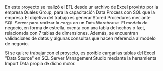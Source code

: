 En este proyecto se realizó el ETL desde un archivo de Excel provisto por la empresa Quales Group, para la capacitación Data Process con SQL que la empresa.
El objetivo del trabajo es generar Stored Procedures mediante SQL Server para realizar la carga en un Data Warehouse. El modelo de negocio, en forma de estrella, cuenta con una tabla de hechos o fact, relacionada con 7 tablas de dimensiones. Además, se encuentran validaciones de datos y algunas consultas que hacen referencia al modelo de negocio.

Si se quiere trabajar con el proyecto, es posible cargar las tablas del Excel "Data Source" en SQL Server Management Studio mediante la herramienta Import Data propia de dicho motor. 
